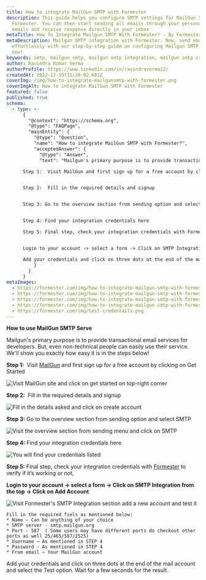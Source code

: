 ```yaml
---
title: How to integrate MailGun SMTP with Formester
description: This guide helps you configure SMTP settings for MailGun SMTP on
  Formester. You can then start sending all emails through your personalized
  emails and receive response directly in your inbox
metaTitle: How To Integrate Mailgun SMTP With Formester? - By Formester
metaDescription: Mailgun SMTP integration with Formester. Now, send emails
  effortlessly with our step-by-step guide on configuring Mailgun SMTP. Try it
  now!
keywords: smtp, mailgun smtp, mailgun smtp integration, mailgun smtp credentials
author: Ravindra Kumar Verma
authorProfile: https://www.linkedin.com/in/ravindraverma12/
createdAt: 2022-12-19T11:20:02.681Z
coverImg: /img/how-to-integrate-mailgunsmtp-with-formester.png
coverImgAlt: How to integrate MailGun SMTP with Formester
featured: false
published: true
schema:
  - type: >-
      {
        "@context": "https://schema.org",
        "@type": "FAQPage",
        "mainEntity": {
          "@type": "Question",
          "name": "How to integrate MailGun SMTP with Formester?",
          "acceptedAnswer": {
            "@type": "Answer",
            "text": "Mailgun's primary purpose is to provide transactional email services for developers. But, even non-technical people can easily use their service. We'll show you exactly how easy it is in the steps below!

      Step 1:  Visit MailGun and first sign up for a free account by clicking on Get Started


      Step 2:  Fill in the required details and signup


      Step 3: Go to the overview section from sending option and select SMTP


      Step 4: Find your integration credentials here

      Step 5: Final step, check your integration credentials with Formester to verify if it’s working or not.


      Login to your account -> select a form -> Click on SMTP Integration from the top -> Click on Add Account

      Add your credentials and click on three dots at the end of the mail account and select the Test option. Wait for a few seconds for the result."
          }
        }
      }
metaImages:
  - https://formester.com/img/how-to-integrate-mailgun-smtp-with-formester__home-page.png
  - https://formester.com/img/how-to-integrate-mailgun-smtp-with-formester__signup.png
  - https://formester.com/img/how-to-integrate-mailgun-smtp-with-formester__create-smtp.png
  - https://formester.com/img/how-to-integrate-mailgun-smtp-with-formester__smtp-credentials.png
  - https://formester.com/img/test-credentails.png
---
```

**How to use MailGun SMTP Serve**

Mailgun's primary purpose is to provide transactional email services for developers. But, even non-technical people can easily use their service. We'll show you exactly how easy it is in the steps below!

**Step 1:**  Visit [MailGun](https://www.mailgun.com/ "MailGun") and first sign up for a free account by clicking on Get Started

![Visit MailGun site and click on get started on top-right corner](/img/how-to-integrate-mailgun-smtp-with-formester__home-page.png "Visit MailGun site and click on get started on top-right corner")

**Step 2:**  Fill in the required details and signup

![Fill in the details asked and click on create account](/img/how-to-integrate-mailgun-smtp-with-formester__signup.png "Fill in the details asked and click on create account")

**Step 3:** Go to the overview section from sending option and select SMTP

![Visit the overview section from sending menu and click on SMTP](/img/how-to-integrate-mailgun-smtp-with-formester__create-smtp.png "Visit the overview section from sending menu and click on  SMTP")

**Step 4:** Find your integration credentials here

![You will find your credentials listed ](/img/how-to-integrate-mailgun-smtp-with-formester__smtp-credentials.png "You will find your credentials listed ")

**Step 5:** Final step, check your integration credentials with [Formester](https://app.formester.com/users/sign_in "Formester") to verify if it’s working or not,

**Login to your account -> select a form -> Click on SMTP Integration from the top -> Click on Add Account**

![Visit Formester's SMTP Integration section add a new account and test it](/img/test-credentails.png "Visit Formester's SMTP Integration section add a new account and test it")

```
Fill in the required fiels as mentioned below:
* Name – Can be anything of your choice
* SMTP server - smtp.mailgun.org
* Port - 587  ( Some users may have different ports do checkout other ports as well 25/465/587/2525)
* Username – As mentioned in STEP 4
* Password - As mentioned in STEP 4
* From email – Your MailGun account
```

Add your credentials and click on three dots at the end of the mail account and select the Test option. Wait for a few seconds for the result.